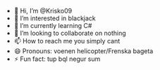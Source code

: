 - 👋 Hi, I’m @Krisko09
- 👀 I’m interested in blackjack
- 🌱 I’m currently learning C#
- 💞️ I’m looking to collaborate on nothing
- 📫 How to reach me you simply cant
- 😄 Pronouns: voenen helicopter/Frenska bageta
- ⚡ Fun fact: tup bql negur sum

<!---
Krisko09/Krisko09 is a ✨ special ✨ repository because its `README.md` (this file) appears on your GitHub profile.
You can click the Preview link to take a look at your changes.
--->
